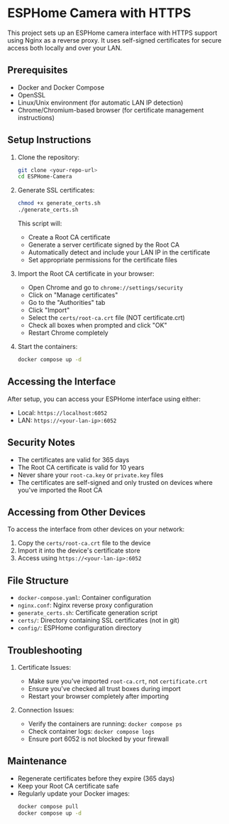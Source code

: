 # ESPHome Camera with HTTPS

This project sets up an ESPHome camera interface with HTTPS support using Nginx as a reverse proxy. It uses self-signed certificates for secure access both locally and over your LAN.

## Prerequisites

- Docker and Docker Compose
- OpenSSL
- Linux/Unix environment (for automatic LAN IP detection)
- Chrome/Chromium-based browser (for certificate management instructions)

## Setup Instructions

1. Clone the repository:
   ```bash
   git clone <your-repo-url>
   cd ESPHome-Camera
   ```

2. Generate SSL certificates:
   ```bash
   chmod +x generate_certs.sh
   ./generate_certs.sh
   ```
   This script will:
   - Create a Root CA certificate
   - Generate a server certificate signed by the Root CA
   - Automatically detect and include your LAN IP in the certificate
   - Set appropriate permissions for the certificate files

3. Import the Root CA certificate in your browser:
   - Open Chrome and go to `chrome://settings/security`
   - Click on "Manage certificates"
   - Go to the "Authorities" tab
   - Click "Import"
   - Select the `certs/root-ca.crt` file (NOT certificate.crt)
   - Check all boxes when prompted and click "OK"
   - Restart Chrome completely

4. Start the containers:
   ```bash
   docker compose up -d
   ```

## Accessing the Interface

After setup, you can access your ESPHome interface using either:
- Local: `https://localhost:6052`
- LAN: `https://<your-lan-ip>:6052`

## Security Notes

- The certificates are valid for 365 days
- The Root CA certificate is valid for 10 years
- Never share your `root-ca.key` or `private.key` files
- The certificates are self-signed and only trusted on devices where you've imported the Root CA

## Accessing from Other Devices

To access the interface from other devices on your network:
1. Copy the `certs/root-ca.crt` file to the device
2. Import it into the device's certificate store
3. Access using `https://<your-lan-ip>:6052`

## File Structure

- `docker-compose.yaml`: Container configuration
- `nginx.conf`: Nginx reverse proxy configuration
- `generate_certs.sh`: Certificate generation script
- `certs/`: Directory containing SSL certificates (not in git)
- `config/`: ESPHome configuration directory

## Troubleshooting

1. Certificate Issues:
   - Make sure you've imported `root-ca.crt`, not `certificate.crt`
   - Ensure you've checked all trust boxes during import
   - Restart your browser completely after importing

2. Connection Issues:
   - Verify the containers are running: `docker compose ps`
   - Check container logs: `docker compose logs`
   - Ensure port 6052 is not blocked by your firewall

## Maintenance

- Regenerate certificates before they expire (365 days)
- Keep your Root CA certificate safe
- Regularly update your Docker images:
  ```bash
  docker compose pull
  docker compose up -d
  ``` 